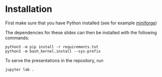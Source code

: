 # Installation

First make sure that you have Python installed (see for example [miniforge](https://github.com/conda-forge/miniforge#install))

The dependencies for these slides can then be installed with the following commands:

```
python3 -m pip install -r requirements.txt
python3 -m bash_kernel.install --sys-prefix
```

To serve the presentations in the repository, run

```
jupyter lab .
```
